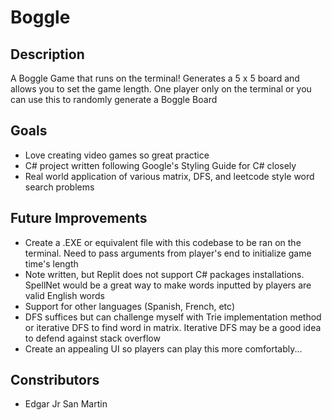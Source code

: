# Boggle


## Description

A Boggle Game that runs on the terminal! Generates a 5 x 5 board and allows you to set the game length. One player only on the terminal or you can use this
to randomly generate a Boggle Board


## Goals

* Love creating video games so great practice
* C# project written following Google's Styling Guide for C# closely
* Real world application of various matrix, DFS, and leetcode style word search problems


## Future Improvements

* Create a .EXE or equivalent file with this codebase to be ran on the terminal. Need to pass arguments from player's end to initialize game time's length
* Note written, but Replit does not support C# packages installations. SpellNet would be a great way to make words inputted by players are valid English words
* Support for other languages (Spanish, French, etc)
* DFS suffices but can challenge myself with Trie implementation method or iterative DFS to find word in matrix. Iterative DFS may be a good idea to defend against stack overflow
* Create an appealing UI so players can play this more comfortably...


## Constributors

* Edgar Jr San Martin

